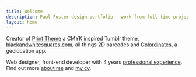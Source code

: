 ```yaml
---
title: Welcome
description: Paul Foster design portfolio - work from full-time projects for some major high street brands, to personal side-projects and blog posts
layout: home
---
```

Creator of [Print Theme](/work/print-theme/) a CMYK inspired Tumblr theme, [blackandwhitesquares.com](/work/blackandwhitesquares/), all things 2D barcodes and [Colordinates](/blog/colordinates/), a geolocation app.

Web designer, front-end developer with 4 years [professional experience](/work/). Find out more [about me](/about/) and [my cv](/cv/).
